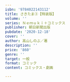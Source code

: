```yaml
---
isbn: '9784022143112'
title: さきたま③【特装版】
volume: ''
series: Ｎｅｍｕｋｉ＋コミックス
publisher: 朝日新聞出版
pubdate: '2020-12-18'
cover: ''
author: 高山しのぶ／著
description: ''
price: '860'
genre: ''
target: 一般
format: コミック
content: コミックス・劇画

---
```

